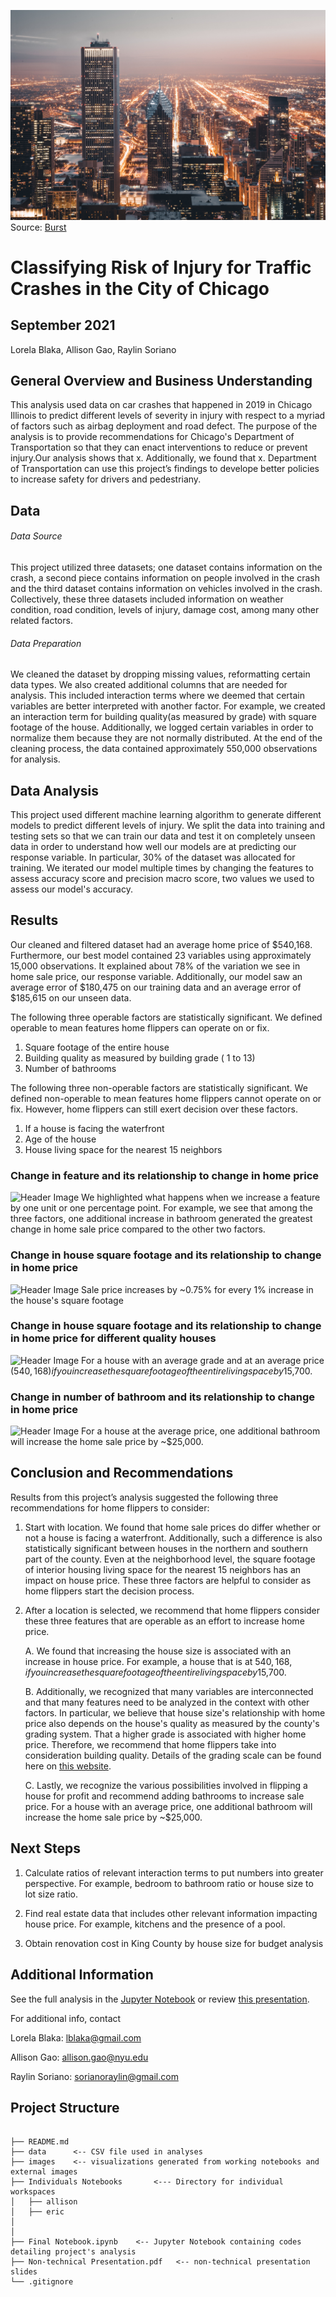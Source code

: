![Header Image](https://github.com/raylinsoriano/Project_3_Classification/blob/main/Images/chicago-city-lights-at-night.jpg)
Source: [Burst](https://burst.shopify.com/photos/chicago-city-lights-at-night?q=chicago)

# Classifying Risk of Injury for Traffic Crashes in the City of Chicago

## September 2021

Lorela Blaka, Allison Gao, Raylin Soriano


## General Overview and Business Understanding
This analysis used data on car crashes that happened in 2019 in Chicago Illinois to predict different levels of severity in injury with respect to a myriad of factors such as airbag deployment and road defect. The purpose of the analysis is to provide recommendations for Chicago's Department of Transportation so that they can enact interventions to reduce or prevent injury.Our analysis shows that x. Additionally, we found that x. Department of Transportation can use this project’s findings to develope better policies to increase safety for drivers and pedestriany. 

## Data 

###### Data Source
This project utilized three datasets; one dataset contains information on the crash, a second piece contains information on people involved in the crash and the third dataset contains information on vehicles involved in the crash. Collectively, these three datasets included information on weather condition, road condition, levels of injury, damage cost, among many other related factors. 

###### Data Preparation
We cleaned the dataset by dropping missing values, reformatting certain data types. We also created additional columns that are needed for analysis. This included interaction terms where we deemed that certain variables are better interpreted with another factor. For example, we created an interaction term for building quality(as measured by grade) with square footage of the house. Additionally, we logged certain variables in order to normalize them because they are not normally distributed. At the end of the cleaning process, the data contained approximately 550,000 observations for analysis. 

## Data Analysis 

This project used different machine learning algorithm to generate different models to predict different levels of injury. We split the data into training and testing sets so that we can train our data and test it on completely unseen data in order to understand how well our models are at predicting our response variable. In particular, 30% of the dataset was allocated for training. We iterated our model multiple times by changing the features to assess accuracy score and precision macro score, two values we used to assess our model's accuracy. 


## Results 

Our cleaned and filtered dataset had an average home price of $540,168. Furthermore, our best model contained 23 variables using approximately 15,000 observations. It explained about 78% of the variation we see in home sale price, our response variable. Additionally, our model saw an average error of $180,475 on our training data and an average error of $185,615 on our unseen data. 

The following three operable factors are statistically significant. We defined operable to mean features home flippers can operate on or fix. 

1. Square footage of the entire house
2. Building quality as measured by building grade ( 1 to 13)
3. Number of bathrooms

The following three non-operable factors are statistically significant. We defined non-operable to mean features home flippers cannot operate on or fix. However, home flippers can still exert decision over these factors. 

1. If a house is facing the waterfront 
2. Age of the house
3. House living space for the nearest 15 neighbors


### Change in feature and its relationship to change in home price 

![Header Image](x)
We highlighted what happens when we increase a feature by one unit or one percentage point. For example, we see that among the three factors, one additional increase in bathroom generated the greatest change in home sale price compared to the other two factors. 


### Change in house square footage and its relationship to change in home price 

![Header Image](x)
Sale price increases by ~0.75% for every 1% increase in the house's square footage


### Change in house square footage and its relationship to change in home price for different quality houses

![Header Image](x)
For a house with an average grade and at an average price ($540,168) if you increase the square footage of the entire living space by 1%, it will increase the sale price by  ~$5,700. 


### Change in number of bathroom and its relationship to change in home price

![Header Image](x)
For a house at the average price, one additional bathroom will increase the home sale price by  ~$25,000. 



## Conclusion and Recommendations 

Results from this project’s analysis suggested the following three recommendations for home flippers to consider:

1. Start with location. We found that home sale prices do differ whether or not a house is facing a waterfront. Additionally, such a difference is also statistically significant between houses in the northern and southern part of the county. Even at the neighborhood level, the square footage of interior housing living space for the nearest 15 neighbors has an impact on house price. These three factors are helpful to consider as home flippers start the decision process. 

2. After a location is selected, we recommend that home flippers consider these three features that are operable as an effort to increase home price. 

    A. We found that increasing the house size is associated with an increase in house price. For example, a house that is at $540,168, if you increase the square footage of the entire living space by 1%, it will increase home sale price by  ~$5,700. 
    
    B. Additionally, we recognized that many variables are interconnected and that many features need to be analyzed in the context with other factors. In particular, we believe that house size's relationship with home price also depends on the house's quality as measured by the county's grading system. That a higher grade is associated with higher home price. Therefore, we recommend that home flippers take into consideration building quality. Details of the grading scale can be found here on [this website](https://info.kingcounty.gov/assessor/esales/Glossary.aspx?type=r). 
    
    C. Lastly, we recognize the various possibilities involved in flipping a house for profit and recommend adding bathrooms to increase sale price. For a house with an average price, one additional bathroom will increase the home sale price by  ~$25,000. 


## Next Steps

1. Calculate ratios of relevant interaction terms to put numbers into greater perspective. For example, bedroom to bathroom ratio or house size to lot size ratio. 

2. Find real estate data that includes other relevant information impacting house price. For example, kitchens and the presence of a pool. 

3. Obtain renovation cost in King County by house size for budget analysis 


## Additional Information

See the full analysis in the [Jupyter Notebook](x) or review [this presentation](x).

For additional info, contact

Lorela Blaka: lblaka@gmail.com

Allison Gao: allison.gao@nyu.edu

Raylin Soriano: sorianoraylin@gmail.com

## Project Structure 

```## Project Structure

├── README.md
├── data      <-- CSV file used in analyses
├── images    <-- visualizations generated from working notebooks and external images
├── Individuals Notebooks       <--- Directory for individual workspaces
│   ├── allison
│   ├── eric
│   
│   
├── Final Notebook.ipynb    <-- Jupyter Notebook containing codes detailing project's analysis 
├── Non-technical Presentation.pdf   <-- non-technical presentation slides
└── .gitignore

